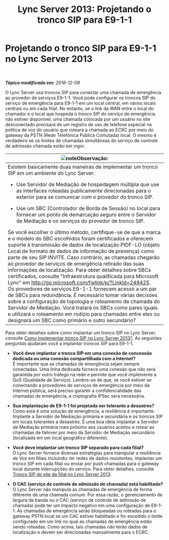 ﻿---
title: 'Lync Server 2013: Projetando o tronco SIP para E9-1-1'
TOCTitle: Projetando o tronco SIP para E9-1-1
ms:assetid: 4f93b974-b460-45c7-a4a8-6f38e34840f5
ms:mtpsurl: https://technet.microsoft.com/pt-br/library/Gg398323(v=OCS.15)
ms:contentKeyID: 49306684
ms.date: 12/10/2016
mtps_version: v=OCS.15
ms.translationtype: HT
---

# Projetando o tronco SIP para E9-1-1 no Lync Server 2013

 

_**Tópico modificado em:** 2016-12-08_

O Lync Server usa troncos SIP para conectar uma chamada de emergência ao provedor de serviços E9-1-1. Você pode configurar os troncos SIP do serviço de emergência para E9-1-1 em um local central, em vários locais centrais ou em cada filial. No entanto, se o link da WAN entre o local do chamador e o local que hospeda o tronco SIP do serviço de emergência não estiver disponível, uma chamada colocada por um usuário no site desconectado precisará de um registro de uso de telefone especial na política de voz do usuário que roteará a chamada ao ECRC por meio do gateway da PSTN (Rede Telefônica Pública Comutada) local. O mesmo é verdadeiro se os limites de chamadas simultâneas do serviço de controle de admissão chamada estão em vigor.

<table>
<colgroup>
<col style="width: 100%" />
</colgroup>
<thead>
<tr class="header">
<th><img src="images/Gg425756.note(OCS.15).gif" title="note" alt="note" />Observação:</th>
</tr>
</thead>
<tbody>
<tr class="odd">
<td>Existem basicamente duas maneiras de implementar um tronco SIP em um ambiente do Lync Server:<ul><li><p>Use Servidor de Mediação de hospedagem múltipla que use as interfaces roteadas publicamente direcionadas para o exterior para se comunicar com o provedor do tronco SIP.</p></li><li><p>Use um SBC (Controlador de Borda de Sessão) no local para fornecer um ponto de demarcação seguro entre o Servidor de Mediação e os serviços do provedor de tronco SIP.</p></li></ul>
Se você escolher o último método, certifique-se de que a marca e o modelo do SBC escolhidos foram certificados e oferecem suporte à transmissão de dados de localização PIDF-LO (objeto Local de formato de dados de informação de presença) como parte de seu SIP INVITE. Caso contrário, as chamadas chegarão ao provedor de serviços de emergência retirado das suas informações de localização. Para obter detalhes sobre SBCs certificados, consulte &quot;Infraestrutura qualificada para Microsoft Lync&quot; em <a href="http://go.microsoft.com/fwlink/p/?linkid=248425">http://go.microsoft.com/fwlink/p/?LinkId=248425</a>.<br />Os provedores de serviços E9-1-1 fornecem acesso a um par de SBCs para redundância. É necessário tomar várias decisões sobre a configuração de topologia e roteamento de chamada do Servidor de Mediação. Você tratará os SBCs como pares iguais e utilizará o roteamento em rodízio para chamadas entre eles ou designará um SBC como primário e outro secundário?</td>
</tr>
</tbody>
</table>


Para obter detalhes sobre como implantar um tronco SIP no Lync Server, consulte [Como implementar tronco SIP no Lync Server 2013?](lync-server-2013-how-do-i-implement-sip-trunking.md). As seguintes perguntas ajudaram você a implantar troncos SIP para E9-1-1.

  - **Você deve implantar o tronco SIP em uma conexão de concessão dedicada ou uma conexão compartilhada com a Internet?**  
    É importante que as chamadas de emergência sejam sempre conectadas. Uma linha dedicada fornece uma conexão que não será garantida por outro tráfego na rede e permite que você implemente a QoS (Qualidade de Serviço). Lembre-se de que, se você estiver se conectando a provedores de serviços de emergência por meio da Internet pública, será preciso garantir a confidencialidade das chamadas de emergência, a criptografia IPSec será necessária.

<!-- end list -->

  - **Sua implantação de E9-1-1 foi projetada ser tolerante a desastres?**  
    Como esta é uma solução de emergência, a resiliência é importante. Implante a Servidor de Mediação primária e secundária e os troncos SIP em locais tolerantes a desastres. É uma boa ideia implantar a Servidor de Mediação primária mais próximo aos usuários aceitos e rotear as chamadas de failover por meio da Servidor de Mediação secundário (localizada em um local geográfico diferente).

<!-- end list -->

  - **Você deve implantar um tronco SIP separado para cada filial?**  
    O Lync Server fornece diversas estratégias para manipular a resiliência de Voz em filiais incluindo: ter redes de dados resistentes, implantar um tronco SIP em cada filial ou enviar por push chamadas para o gateway local durante interrupções do serviço. Para obter detalhes, consulte [Tronco SIP do site da filial no Lync Server 2013](lync-server-2013-branch-site-sip-trunking.md).

<!-- end list -->

  - **O CAC (serviço de controle de admissão de chamada) está habilitado?**  
    O Lync Server não manipula as chamadas de emergência de forma diferente de uma chamada comum. Por essa razão, o gerenciamento de largura de banda ou o CAC (serviço de controle de admissão de chamada) pode ter um impacto negativo em uma configuração de E9-1-1. As chamadas de emergência serão bloqueadas ou roteadas para o gateway PSTN local se um CAC estiver habilitado e for excedido o limite configurado em um link no qual as chamadas de emergência estão sendo roteadas. Como acima, tais chamadas não terão dados de localização e devem ser direcionadas manualmente para o ECRC.

